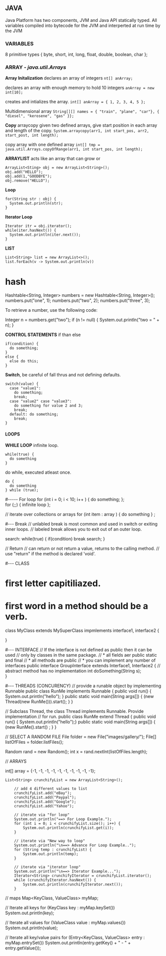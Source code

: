 ## JAVA 
<p>
  Java Platform has two components, JVM and Java API
  statically typed.  All variables
  compiled into bytecode for the JVM and interperted at run time by the JVM
</p>

### VARIABLES
8 primitive types { byte, short, int, long, float, double, boolean, char };


### ARRAY  - *java.util.Arrays*

**Array Initalization**
declares an array of integers
``` nt[] anArray; ```

declares an array with enough memory to hold 10 integers
``` anArray = new int[10]; ```

creates and intializes the array.
``` int[] anArray = { 1, 2, 3, 4, 5 }; ```  

Multidimensional array 
``` String[][] names = { "train", "plane", "car"}, { "diesel", "kerosene", "gas" }}; ```

**Copy**
arraycopy given two defined arrays, give start position in each array and length of the copy.
``` System.arraycopy(arr1, int start_pos, arr2, start_post, int length); ```

copy array with one defined array
``` int[] tmp = java.util.Arrays.copyOfRange(arr1, int start_pos, int length); ```


**ARRAYLIST**
acts like an array that can grow or 
```
ArrayList<Sting> obj = new ArrayList<String>();
obj.add("HELLO");
obj.add(1,"GOODBYE");
obj.remove("HELLO");
```

**Loop**
```
for(String str : obj) {
  System.out.println(str);
}
```

**Iterator Loop**
```
Iterator itr = obj.iterator();
while(iter.hasNext()) {
  System.out.println(iter.next());
}
```

**LIST**
```
List<String> list = new ArrayList<>();
list.forEach(v -> System.out.println(v))
```

# hash
 Hashtable<String, Integer> numbers = new Hashtable<String, Integer>();
   numbers.put("one", 1);
   numbers.put("two", 2);
   numbers.put("three", 3);

To retrieve a number, use the following code:

 Integer n = numbers.get("two");
 if (n != null) {
   System.out.println("two = " + n);
 }


**CONTROL STATEMENTS**
if than else
```
if(condition) {
  do something;
}
else {
  else do this;
}
```

**Switch**, be careful of fall thrus and not defining defaults.
```
switch(value) {
  case "value1":  
    do something;
    break;
  case "value2" case "value3":
    do something for value 2 and 3;
    break;
  default: do something;
    break;
}
```

#### LOOPS 
**WHILE LOOP**
infinite loop.
```
while(true) {
  do something
}
```

do while, executed atleast once.
```
do { 
  do something
} while (true);
```

#----- For loop
for (int i = 0; i < 10; i++ )  { do something; };  
for (;;) { infinite loop }; 

// iterate over collections or arrays
for (int item : array ) {  do something } ;

#--- Break
// unlabled break is most common and used in switch or exiting inner loops.
// labeled break allows you to exit out of an outer loop.

search:
  while(true) {
    if(condition) break search;
  }

// Return
// can return or not return a value, returns to the calling method.
// use "return" if the method is declared 'void'.


#--- CLASS
# first letter capitiliazed.
# first word in a method should be a verb.
class MyClass extends MySuperClass impmlements interface1, interface2 {

}


#--- INTERFACE
// If the interface is not defined as public then it can be used
// only by classes in the same package.
//  * all fields aer public static and final
//  * all methods are public
//  * you can implement any number of interfaces
public interface GroupInterface extends Interface1, Interface2 {
  // abstract method has no implementation
  int doSomething(String s);  
}


#--- THREADS (CONCURENCY)
// provide a runable object by implementing Runnable
public class RunMe implements Runnable {
  public void run() { System.out.println("hello"); }
  public static void main(String args[]) { (new Thread(new RunMe())).start(); }
}

// Subclass Thread, the class Thread implements Runnable.  Provide implementation
// for run.
public class RunMe extend Thread { 
  public void run() { System.out.println("hello");}
  public static void main(String args[]) { (new RunMe().start() ; }
}

// SELECT A RANDOM FILE
File folder = new File("images/gallery/");
File[] listOfFiles = folder.listFiles();
     
Random rand = new Random();
int x  = rand.nextInt(listOfFiles.length);

// ARRAYS 

int[] array = {-1, -1, -1, -1, -1, -1, -1, -1, -1, -1};

	List<String> crunchifyList = new ArrayList<String>();
 
		// add 4 different values to list
		crunchifyList.add("eBay");
		crunchifyList.add("Paypal");
		crunchifyList.add("Google");
		crunchifyList.add("Yahoo");
 
		// iterate via "for loop"
		System.out.println("==> For Loop Example.");
		for (int i = 0; i < crunchifyList.size(); i++) {
			System.out.println(crunchifyList.get(i));
		}
 
		// iterate via "New way to loop"
		System.out.println("\n==> Advance For Loop Example..");
		for (String temp : crunchifyList) {
			System.out.println(temp);
		}
 
		// iterate via "iterator loop"
		System.out.println("\n==> Iterator Example...");
		Iterator<String> crunchifyIterator = crunchifyList.iterator();
		while (crunchifyIterator.hasNext()) {
			System.out.println(crunchifyIterator.next());
		}


// maps
Map<KeyClass, ValueClass> myMap;

// Iterate all keys
for (KeyClass key  : myMap.keySet()) 
    System.out.println(key);

// Iterate all values
for (ValueClass value  : myMap.values()) 
    System.out.println(value);

// Iterate all key/value pairs
for (Entry<KeyClass, ValueClass> entry  : myMap.entrySet()) 
    System.out.println(entry.getKey() + " - " + entry.getValue());


